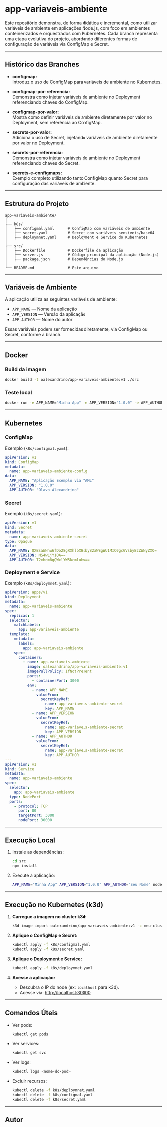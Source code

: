 # app-variaveis-ambiente

Este repositório demonstra, de forma didática e incremental, como utilizar variáveis de ambiente em aplicações Node.js, com foco em ambientes conteinerizados e orquestrados com Kubernetes. Cada branch representa uma etapa evolutiva do projeto, abordando diferentes formas de configuração de variáveis via ConfigMap e Secret.

---

## Histórico das Branches

- **configmap:**  
  Introduz o uso de ConfigMap para variáveis de ambiente no Kubernetes.

- **configmap-por-referencia:**  
  Demonstra como injetar variáveis de ambiente no Deployment referenciando chaves do ConfigMap.

- **configmap-por-valor:**  
  Mostra como definir variáveis de ambiente diretamente por valor no Deployment, sem referência ao ConfigMap.

- **secrets-por-valor:**  
  Adiciona o uso de Secret, injetando variáveis de ambiente diretamente por valor no Deployment.

- **secrets-por-referencia:**  
  Demonstra como injetar variáveis de ambiente no Deployment referenciando chaves do Secret.

- **secrets-e-configmaps:**  
  Exemplo completo utilizando tanto ConfigMap quanto Secret para configuração das variáveis de ambiente.

---

## Estrutura do Projeto

```
app-variaveis-ambiente/
│
├── k8s/
│   ├── configmal.yaml      # ConfigMap com variáveis de ambiente
│   ├── secret.yaml         # Secret com variáveis sensíveis/base64
│   ├── deploymnet.yaml     # Deployment e Service do Kubernetes
│
├── src/
│   ├── Dockerfile          # Dockerfile da aplicação
│   ├── server.js           # Código principal da aplicação (Node.js)
│   ├── package.json        # Dependências do Node.js
│
└── README.md               # Este arquivo
```

---

## Variáveis de Ambiente

A aplicação utiliza as seguintes variáveis de ambiente:

- `APP_NAME` — Nome da aplicação
- `APP_VERSION` — Versão da aplicação
- `APP_AUTHOR` — Nome do autor

Essas variáveis podem ser fornecidas diretamente, via ConfigMap ou Secret, conforme a branch.

---

## Docker

### Build da imagem

```sh
docker build -t oalexandrino/app-variaveis-ambiente:v1 ./src
```

### Teste local

```sh
docker run -e APP_NAME="Minha App" -e APP_VERSION="1.0.0" -e APP_AUTHOR="Seu Nome" -p 3000:3000 oalexandrino/app-variaveis-ambiente:v1
```

---

## Kubernetes

### ConfigMap

Exemplo (`k8s/configmal.yaml`):

```yaml
apiVersion: v1
kind: ConfigMap
metadata:
  name: app-variaveis-ambiente-config
data:
  APP_NAME: "Aplicação Exemplo via YAML"
  APP_VERSION: "1.0.0"
  APP_AUTHOR: "Olavo Alexandrino"
```

### Secret

Exemplo (`k8s/secret.yaml`):

```yaml
apiVersion: v1
kind: Secret
metadata:
  name: app-variaveis-ambiente-secret
type: Opaque
data:
  APP_NAME: QXBsaWNhw6fDo28gRXhlbXBsbyB2aWEgWU1MIC0gcGVsbyBzZWNyZXQ=
  APP_VERSION: MS4wLjY1OA==
  APP_AUTHOR: T2xhdm8gQWxlYW5kcmlubw==
```

### Deployment e Service

Exemplo (`k8s/deploymnet.yaml`):

```yaml
apiVersion: apps/v1
kind: Deployment
metadata:
  name: app-variaveis-ambiente
spec:
  replicas: 1
  selector:
    matchLabels:
      app: app-variaveis-ambiente
  template:
    metadata:
      labels:
        app: app-variaveis-ambiente
    spec:
      containers:
        - name: app-variaveis-ambiente
          image: oalexandrino/app-variaveis-ambiente:v1
          imagePullPolicy: IfNotPresent
          ports:
            - containerPort: 3000
          env:
            - name: APP_NAME
              valueFrom:
                secretKeyRef:
                  name: app-variaveis-ambiente-secret
                  key: APP_NAME
            - name: APP_VERSION
              valueFrom:
                secretKeyRef:
                  name: app-variaveis-ambiente-secret
                  key: APP_VERSION
            - name: APP_AUTHOR
              valueFrom:
                secretKeyRef:
                  name: app-variaveis-ambiente-secret
                  key: APP_AUTHOR
---
apiVersion: v1
kind: Service
metadata:
  name: app-variaveis-ambiente
spec:
  selector:
    app: app-variaveis-ambiente
  type: NodePort
  ports:
    - protocol: TCP
      port: 80
      targetPort: 3000
      nodePort: 30000
```

---

## Execução Local

1. Instale as dependências:
   ```sh
   cd src
   npm install
   ```

2. Execute a aplicação:
   ```sh
   APP_NAME="Minha App" APP_VERSION="1.0.0" APP_AUTHOR="Seu Nome" node server.js
   ```

---

## Execução no Kubernetes (k3d)

1. **Carregue a imagem no cluster k3d:**
   ```sh
   k3d image import oalexandrino/app-variaveis-ambiente:v1 -c meu-cluster
   ```

2. **Aplique o ConfigMap e Secret:**
   ```sh
   kubectl apply -f k8s/configmal.yaml
   kubectl apply -f k8s/secret.yaml
   ```

3. **Aplique o Deployment e Service:**
   ```sh
   kubectl apply -f k8s/deploymnet.yaml
   ```

4. **Acesse a aplicação:**
   - Descubra o IP do node (ex: `localhost` para k3d).
   - Acesse via: [http://localhost:30000](http://localhost:30000)

---

## Comandos Úteis

- Ver pods:
  ```sh
  kubectl get pods
  ```
- Ver services:
  ```sh
  kubectl get svc
  ```
- Ver logs:
  ```sh
  kubectl logs <nome-do-pod>
  ```
- Excluir recursos:
  ```sh
  kubectl delete -f k8s/deploymnet.yaml
  kubectl delete -f k8s/configmal.yaml
  kubectl delete -f k8s/secret.yaml
  ```

---

## Autor